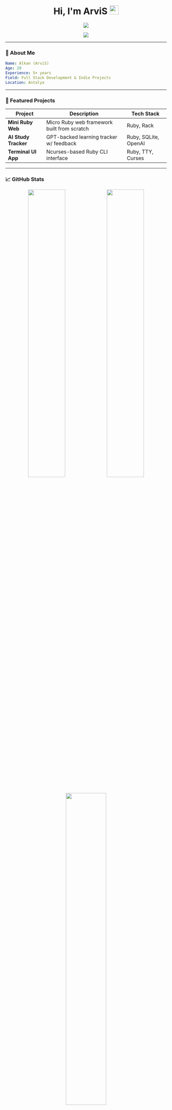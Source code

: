 <h1 align="center">Hi, I'm ArviS <img src="https://github.com/ArviSlayer/ArviSlayer/assets/69751083/a2d2a87d-6683-4505-852f-42607bc76907" width="28px"></h1>

<p align="center">
  <img src="https://readme-typing-svg.demolab.com?font=Fira+Code&duration=2000&pause=1000&color=36BCF7&center=true&vCenter=true&width=440&lines=Different+ideas,+same+codes.;Crafting+Digital+Experiences" />
</p>

<p align="center">
  <img src="https://skillicons.dev/icons?i=ruby,js,ts,go,python,html,css,nodejs,mysql,mongodb" />
</p>

---

### 🧠 About Me

```yaml
Name: Alkan (ArviS)
Age: 20
Experience: 5+ years
Field: Full Stack Development & Indie Projects
Location: Antalya
```

---

### 🚀 Featured Projects

| Project | Description | Tech Stack |
|--------|-------------|------------|
| **Mini Ruby Web** | Micro Ruby web framework built from scratch | Ruby, Rack |
| **AI Study Tracker** | GPT-backed learning tracker w/ feedback | Ruby, SQLite, OpenAI |
| **Terminal UI App** | Ncurses-based Ruby CLI interface | Ruby, TTY, Curses |

---

### 📈 GitHub Stats

<p align="center">
  <img width="48%" src="https://github-readme-stats.vercel.app/api?username=arviisoft&show_icons=true&theme=tokyonight&hide_border=true" />
  <img width="48%" src="https://streak-stats.demolab.com?user=arviisoft&theme=tokyonight&hide_border=true"/>
</p>

<p align="center">
  <img width="50%" src="https://github-readme-stats.vercel.app/api/top-langs/?username=arviisoft&layout=compact&theme=tokyonight&hide_border=true" />
</p>

---

### 🎧 Spotify Vibes

<p align="center">
  <img src="https://spotify-github-profile.kittinanx.com/api/view.svg?uid=31faey2jxwiym4rahbk3nhvc64fe&redirect=true][https://spotify-github-profile.kittinanx.com/api/view.svg?uid=31faey2jxwiym4rahbk3nhvc64fe&cover_image=true&theme=novatorem&show_offline=true&background_color=121212&interchange=true&bar_color=53b14f&bar_color_cover=false" />
</p>

---

### 🌍 Connect With Me

<p align="center">
  <a href="https://discord.com/users/216222397349625857"><img src="https://img.shields.io/badge/Discord-5865F2?style=for-the-badge&logo=discord&logoColor=white"></a>
  <a href="https://www.instagram.com/al.kann0/"><img src="https://img.shields.io/badge/Instagram-E4405F?style=for-the-badge&logo=instagram&logoColor=white"></a>
  <a href="https://www.twitter.com/matriiell/"><img src="https://img.shields.io/badge/Twitter-080808?style=for-the-badge&logo=x&logoColor=white"></a>
  <a href="https://wa.me/https://wa.me/"><img src="https://img.shields.io/badge/WhatsApp-25db37.svg?&style=for-the-badge&logo=whatsapp&logoColor=white"></a>
  <a href="https://t.me/asmorofa"><img src="https://img.shields.io/badge/Telegram-26A5E4?style=for-the-badge&logo=telegram&logoColor=white"></a>
  <a href="https://www.linkedin.com/in/arviisoft/"><img src="https://img.shields.io/badge/LinkedIn-0A66C2?style=for-the-badge&logo=linkedin&logoColor=white"></a>
  <a href="mailto:alkan@alkan.web.tr"><img src="https://img.shields.io/badge/Email-D14836?style=for-the-badge&logo=gmail&logoColor=white"></a>
</p>

---

<p align="center"><i>Crafting one line at a time — from chaos to clarity.</i></p>
